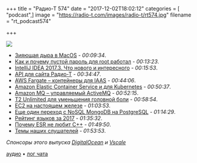 +++
title = "Радио-Т 574"
date = "2017-12-02T18:02:12"
categories = [ "podcast",]
image = "https://radio-t.com/images/radio-t/rt574.jpg"
filename = "rt_podcast574"

+++

![](https://radio-t.com/images/radio-t/rt574.jpg)

- [Зияющая дыра в MacOS](https://techcrunch.com/2017/11/28/astonishing-os-x-bug-lets-anyone-log-into-a-high-sierra-machine/) - *00:09:34*.
- [Как и почему пустой пароль для root работал](https://objective-see.com/blog/blog_0x24.html) - *00:13:23*.
- [IntelliJ IDEA 2017.3. Что нового и интересного](https://habrahabr.ru/company/JetBrains/blog/343382/) - *00:15:53*.
- [API для сайта Радио-Т](https://radio-t.com/p/2017/11/27/site-api/) - *00:34:47*.
- [AWS Fargate – контейнеры для IAAS](https://aws.amazon.com/blogs/aws/aws-fargate/) - *00:44:06*.
- [Amazon Elastic Container Service и для Kubernetes](https://aws.amazon.com/blogs/aws/amazon-elastic-container-service-for-kubernetes/) - *00:50:37*.
- [Amazon MQ – управляемый ActiveMQ](https://aws.amazon.com/blogs/aws/amazon-mq-managed-message-broker-service-for-activemq/) - *00:52:15*.
- [T2 Unlimited для уменьшения головной боли](https://aws.amazon.com/blogs/aws/new-t2-unlimited-going-beyond-the-burst-with-high-performance/) - *00:58:54*.
- [EC2 на настоящем железе](https://aws.amazon.com/blogs/aws/new-amazon-ec2-bare-metal-instances-with-direct-access-to-hardware/?utm_source=feedburner) - *01:03:53*.
- [Еще один переход с NoSQL MongoDB на PostgreSQL](https://dzone.com/articles/why-we-moved-from-nosql-mongodb-to-postgresql) - *01:14:29*.
- [Рейтинг языков за 2017](https://www.techworm.net/2017/11/popular-programming-languages-2017-according-tiobe-pypl.html) - *01:35:32*.
- [Почему ESR не любит C++](https://developers.slashdot.org/story/17/11/27/039226/why-esr-hates-c-respects-java-and-thinks-go-but-not-rust-will-replace-c) - *01:49:50*.
- [Темы наших слушателей](https://radio-t.com/p/2017/11/28/prep-574/) - *01:53:53*.

*Спонсоры этого выпуска [DigitalOcean](https://www.digitalocean.com) и [Vscale](http://bit.ly/radio-t_vscale)*

[аудио](http://cdn.radio-t.com/rt_podcast574.mp3) • [лог чата](http://chat.radio-t.com/logs/radio-t-574.html)
<audio src="http://cdn.radio-t.com/rt_podcast574.mp3" preload="none"></audio>
